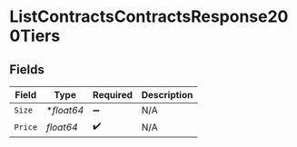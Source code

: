 # ListContractsContractsResponse200Tiers


## Fields

| Field              | Type               | Required           | Description        |
| ------------------ | ------------------ | ------------------ | ------------------ |
| `Size`             | **float64*         | :heavy_minus_sign: | N/A                |
| `Price`            | *float64*          | :heavy_check_mark: | N/A                |